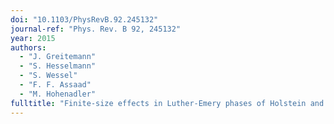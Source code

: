 ```yaml
---
doi: "10.1103/PhysRevB.92.245132"
journal-ref: "Phys. Rev. B 92, 245132"
year: 2015
authors:
  - "J. Greitemann"
  - "S. Hesselmann"
  - "S. Wessel"
  - "F. F. Assaad"
  - "M. Hohenadler"
fulltitle: "Finite-size effects in Luther-Emery phases of Holstein and Hubbard models"
---
```


